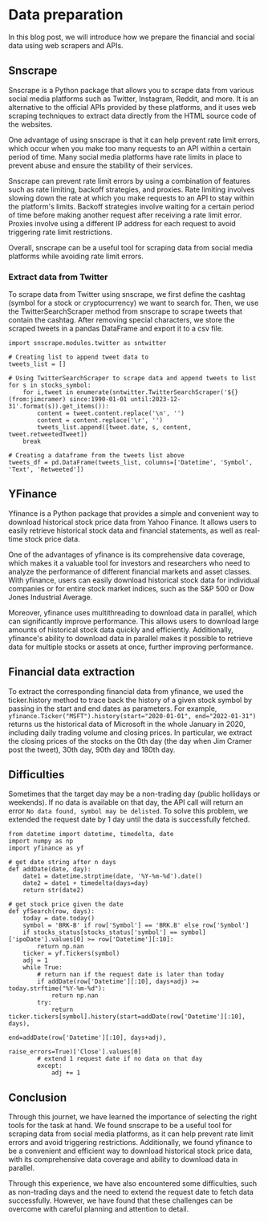 # Data preparation

In this blog post, we will introduce how we prepare the financial and social data using web scrapers and APIs.

## Snscrape

Snscrape is a Python package that allows you to scrape data from various social media platforms such as Twitter, Instagram, Reddit, and more. It is an alternative to the official APIs provided by these platforms, and it uses web scraping techniques to extract data directly from the HTML source code of the websites.

One advantage of using snscrape is that it can help prevent rate limit errors, which occur when you make too many requests to an API within a certain period of time. Many social media platforms have rate limits in place to prevent abuse and ensure the stability of their services.

Snscrape can prevent rate limit errors by using a combination of features such as rate limiting, backoff strategies, and proxies. Rate limiting involves slowing down the rate at which you make requests to an API to stay within the platform's limits. Backoff strategies involve waiting for a certain period of time before making another request after receiving a rate limit error. Proxies involve using a different IP address for each request to avoid triggering rate limit restrictions.

Overall, snscrape can be a useful tool for scraping data from social media platforms while avoiding rate limit errors.

### Extract data from Twitter

To scrape data from Twitter using snscrape, we first define the cashtag (symbol for a stock or cryptocurrency) we want to search for. Then, we use the TwitterSearchScraper method from snscrape to scrape tweets that contain the cashtag. After removing special characters, we store the scraped tweets in a pandas DataFrame and export it to a csv file.

```
import snscrape.modules.twitter as sntwitter

# Creating list to append tweet data to
tweets_list = []

# Using TwitterSearchScraper to scrape data and append tweets to list
for s in stocks_symbol:
    for i,tweet in enumerate(sntwitter.TwitterSearchScraper('${} (from:jimcramer) since:1990-01-01 until:2023-12-31'.format(s)).get_items()):
        content = tweet.content.replace('\n', '')
        content = content.replace('\r', '')
        tweets_list.append([tweet.date, s, content, tweet.retweetedTweet])
    break
    
# Creating a dataframe from the tweets list above
tweets_df = pd.DataFrame(tweets_list, columns=['Datetime', 'Symbol', 'Text', 'Retweeted'])
```

## YFinance

Yfinance is a Python package that provides a simple and convenient way to download historical stock price data from Yahoo Finance. It allows users to easily retrieve historical stock data and financial statements, as well as real-time stock price data.

One of the advantages of yfinance is its comprehensive data coverage, which makes it a valuable tool for investors and researchers who need to analyze the performance of different financial markets and asset classes. With yfinance, users can easily download historical stock data for individual companies or for entire stock market indices, such as the S&P 500 or Dow Jones Industrial Average.

Moreover, yfinance uses multithreading to download data in parallel, which can significantly improve performance. This allows users to download large amounts of historical stock data quickly and efficiently. Additionally, yfinance's ability to download data in parallel makes it possible to retrieve data for multiple stocks or assets at once, further improving performance.

## Financial data extraction

To extract the corresponding financial data from yfinance, we used the ticker.history method to trace back the history of a given stock symbol by passing in the start and end dates as parameters. For example, `yfinance.Ticker("MSFT").history(start="2020-01-01", end="2022-01-31")` returns us the historical data of Microsoft in the whole January in 2020, including daily trading volume and closing prices. In particular, we extract the closing prices of the stocks on the 0th day (the day when Jim Cramer post the tweet), 30th day, 90th day and 180th day.

## Difficulties
Sometimes that the target day may be a non-trading day (public hollidays or weekends). If no data is available on that day, the API call will return an error `No data found, symbol may be delisted`. To solve this problem, we extended the request date by 1 day until the data is successfully fetched.

```
from datetime import datetime, timedelta, date
import numpy as np
import yfinance as yf

# get date string after n days
def addDate(date, day):
    date1 = datetime.strptime(date, '%Y-%m-%d').date()
    date2 = date1 + timedelta(days=day)
    return str(date2)

# get stock price given the date
def yfSearch(row, days):
    today = date.today()
    symbol = 'BRK-B' if row['Symbol'] == 'BRK.B' else row['Symbol']
    if stocks_status[stocks_status['symbol'] == symbol]['ipoDate'].values[0] >= row['Datetime'][:10]:
        return np.nan
    ticker = yf.Tickers(symbol)
    adj = 1
    while True:
        # return nan if the request date is later than today
        if addDate(row['Datetime'][:10], days+adj) >= today.strftime("%Y-%m-%d"):
            return np.nan
        try:
            return ticker.tickers[symbol].history(start=addDate(row['Datetime'][:10], days), 
                                                         end=addDate(row['Datetime'][:10], days+adj), 
                                                         raise_errors=True)['Close'].values[0]
        # extend 1 request date if no data on that day
        except:
            adj += 1
```

## Conclusion
Through this journet, we have learned the importance of selecting the right tools for the task at hand. We found snscrape to be a useful tool for scraping data from social media platforms, as it can help prevent rate limit errors and avoid triggering restrictions. Additionally, we found yfinance to be a convenient and efficient way to download historical stock price data, with its comprehensive data coverage and ability to download data in parallel.

Through this experience, we have also encountered some difficulties, such as non-trading days and the need to extend the request date to fetch data successfully. However, we have found that these challenges can be overcome with careful planning and attention to detail.
